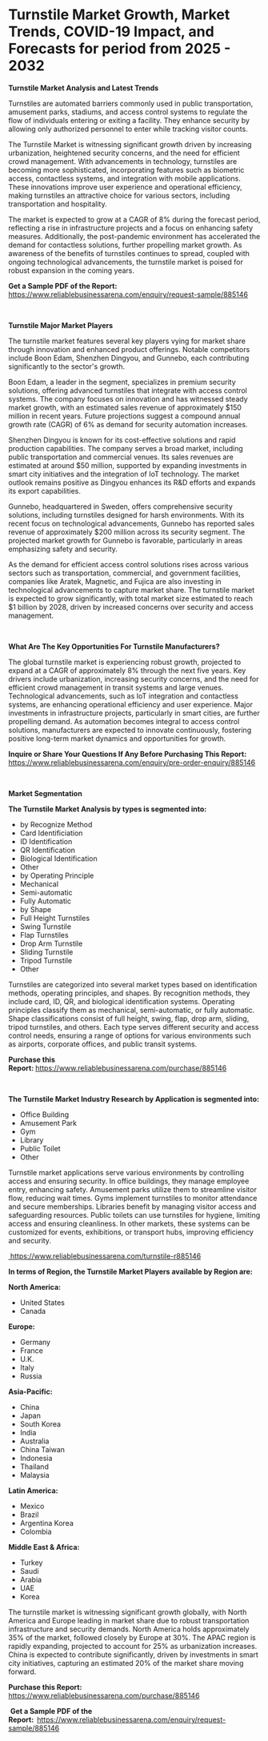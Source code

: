 <p><h1>Turnstile Market Growth, Market Trends, COVID-19 Impact, and Forecasts for period from 2025 - 2032</h1></p><p><strong>Turnstile Market Analysis and Latest Trends</strong></p>
<p><p>Turnstiles are automated barriers commonly used in public transportation, amusement parks, stadiums, and access control systems to regulate the flow of individuals entering or exiting a facility. They enhance security by allowing only authorized personnel to enter while tracking visitor counts.</p><p>The Turnstile Market is witnessing significant growth driven by increasing urbanization, heightened security concerns, and the need for efficient crowd management. With advancements in technology, turnstiles are becoming more sophisticated, incorporating features such as biometric access, contactless systems, and integration with mobile applications. These innovations improve user experience and operational efficiency, making turnstiles an attractive choice for various sectors, including transportation and hospitality.</p><p>The market is expected to grow at a CAGR of 8% during the forecast period, reflecting a rise in infrastructure projects and a focus on enhancing safety measures. Additionally, the post-pandemic environment has accelerated the demand for contactless solutions, further propelling market growth. As awareness of the benefits of turnstiles continues to spread, coupled with ongoing technological advancements, the turnstile market is poised for robust expansion in the coming years.</p></p>
<p><strong>Get a Sample PDF of the Report:&nbsp;</strong> <a href="https://www.reliablebusinessarena.com/enquiry/request-sample/885146?utm_campaign=1841&utm_medium=2&utm_source=Github&utm_content=ia&utm_term=16042025&utm_id=turnstile">https://www.reliablebusinessarena.com/enquiry/request-sample/885146</a></p>
<p>&nbsp;</p>
<p><strong>Turnstile Major Market Players</strong></p>
<p><p>The turnstile market features several key players vying for market share through innovation and enhanced product offerings. Notable competitors include Boon Edam, Shenzhen Dingyou, and Gunnebo, each contributing significantly to the sector's growth.</p><p>Boon Edam, a leader in the segment, specializes in premium security solutions, offering advanced turnstiles that integrate with access control systems. The company focuses on innovation and has witnessed steady market growth, with an estimated sales revenue of approximately $150 million in recent years. Future projections suggest a compound annual growth rate (CAGR) of 6% as demand for security automation increases.</p><p>Shenzhen Dingyou is known for its cost-effective solutions and rapid production capabilities. The company serves a broad market, including public transportation and commercial venues. Its sales revenues are estimated at around $50 million, supported by expanding investments in smart city initiatives and the integration of IoT technology. The market outlook remains positive as Dingyou enhances its R&D efforts and expands its export capabilities.</p><p>Gunnebo, headquartered in Sweden, offers comprehensive security solutions, including turnstiles designed for harsh environments. With its recent focus on technological advancements, Gunnebo has reported sales revenue of approximately $200 million across its security segment. The projected market growth for Gunnebo is favorable, particularly in areas emphasizing safety and security.</p><p>As the demand for efficient access control solutions rises across various sectors such as transportation, commercial, and government facilities, companies like Aratek, Magnetic, and Fujica are also investing in technological advancements to capture market share. The turnstile market is expected to grow significantly, with total market size estimated to reach $1 billion by 2028, driven by increased concerns over security and access management.</p></p>
<p>&nbsp;</p>
<p><strong>What Are The Key Opportunities For Turnstile Manufacturers?</strong></p>
<p><p>The global turnstile market is experiencing robust growth, projected to expand at a CAGR of approximately 8% through the next five years. Key drivers include urbanization, increasing security concerns, and the need for efficient crowd management in transit systems and large venues. Technological advancements, such as IoT integration and contactless systems, are enhancing operational efficiency and user experience. Major investments in infrastructure projects, particularly in smart cities, are further propelling demand. As automation becomes integral to access control solutions, manufacturers are expected to innovate continuously, fostering positive long-term market dynamics and opportunities for growth.</p></p>
<p><strong>Inquire or Share Your Questions If Any Before Purchasing This Report:</strong> <a href="https://www.reliablebusinessarena.com/enquiry/pre-order-enquiry/885146?utm_campaign=1841&utm_medium=2&utm_source=Github&utm_content=ia&utm_term=16042025&utm_id=turnstile">https://www.reliablebusinessarena.com/enquiry/pre-order-enquiry/885146</a></p>
<p>&nbsp;</p>
<p><strong>Market Segmentation</strong></p>
<p><strong>The Turnstile Market Analysis by types is segmented into:</strong></p>
<p><ul><li>by Recognize Method</li><li>Card Identificiation</li><li>ID Identification</li><li>QR Identification</li><li>Biological Identification</li><li>Other</li><li>by Operating Principle</li><li>Mechanical</li><li>Semi-automatic</li><li>Fully Automatic</li><li>by Shape</li><li>Full Height Turnstiles</li><li>Swing Turnstile</li><li>Flap Turnstiles</li><li>Drop Arm Turnstile</li><li>Sliding Turnstile</li><li>Tripod Turnstile</li><li>Other</li></ul></p>
<p><p>Turnstiles are categorized into several market types based on identification methods, operating principles, and shapes. By recognition methods, they include card, ID, QR, and biological identification systems. Operating principles classify them as mechanical, semi-automatic, or fully automatic. Shape classifications consist of full height, swing, flap, drop arm, sliding, tripod turnstiles, and others. Each type serves different security and access control needs, ensuring a range of options for various environments such as airports, corporate offices, and public transit systems.</p></p>
<p><strong>Purchase this Report:&nbsp;</strong><a href="https://www.reliablebusinessarena.com/purchase/885146?utm_campaign=1841&utm_medium=2&utm_source=Github&utm_content=ia&utm_term=16042025&utm_id=turnstile">https://www.reliablebusinessarena.com/purchase/885146</a></p>
<p>&nbsp;</p>
<p><strong>The Turnstile Market Industry Research by Application is segmented into:</strong></p>
<p><ul><li>Office Building</li><li>Amusement Park</li><li>Gym</li><li>Library</li><li>Public Toilet</li><li>Other</li></ul></p>
<p><p>Turnstile market applications serve various environments by controlling access and ensuring security. In office buildings, they manage employee entry, enhancing safety. Amusement parks utilize them to streamline visitor flow, reducing wait times. Gyms implement turnstiles to monitor attendance and secure memberships. Libraries benefit by managing visitor access and safeguarding resources. Public toilets can use turnstiles for hygiene, limiting access and ensuring cleanliness. In other markets, these systems can be customized for events, exhibitions, or transport hubs, improving efficiency and security.</p></p>
<p><a href="https://www.reliablebusinessarena.com/turnstile-r885146?utm_campaign=1841&utm_medium=2&utm_source=Github&utm_content=ia&utm_term=16042025&utm_id=turnstile">&nbsp;https://www.reliablebusinessarena.com/turnstile-r885146</a></p>
<p><strong>In terms of Region, the Turnstile Market Players available by Region are:</strong></p>
<p>
    <p> <strong> North America: </strong>
        <ul>
            <li>United States</li>
            <li>Canada</li>
        </ul>
        </p> 
    <p> <strong> Europe: </strong>
        <ul>
            <li>Germany</li>
            <li>France</li>
            <li>U.K.</li>
            <li>Italy</li>
            <li>Russia</li>
        </ul>
        </p> 
    <p> <strong> Asia-Pacific: </strong>
        <ul>
            <li>China</li>
            <li>Japan</li>
            <li>South Korea</li>
            <li>India</li>
            <li>Australia</li>
            <li>China Taiwan</li>
            <li>Indonesia</li>
            <li>Thailand</li>
            <li>Malaysia</li>
        </ul>
        </p> 
    <p> <strong> Latin America: </strong>
        <ul>
            <li>Mexico</li>
            <li>Brazil</li>
            <li>Argentina Korea</li>
            <li>Colombia</li>
        </ul>
        </p> 
    <p> <strong> Middle East & Africa: </strong>
        <ul>
            <li>Turkey</li>
            <li>Saudi</li>
            <li>Arabia</li>
            <li>UAE</li>
            <li>Korea</li>
        </ul>
    </p>
    </p>
<p><p>The turnstile market is witnessing significant growth globally, with North America and Europe leading in market share due to robust transportation infrastructure and security demands. North America holds approximately 35% of the market, followed closely by Europe at 30%. The APAC region is rapidly expanding, projected to account for 25% as urbanization increases. China is expected to contribute significantly, driven by investments in smart city initiatives, capturing an estimated 20% of the market share moving forward.</p></p>
<p><strong>Purchase this Report: </strong><a href="https://www.reliablebusinessarena.com/purchase/885146?utm_campaign=1841&utm_medium=2&utm_source=Github&utm_content=ia&utm_term=16042025&utm_id=turnstile">https://www.reliablebusinessarena.com/purchase/885146</a></p>
<p>&nbsp;<strong>Get a Sample PDF of the Report:&nbsp;&nbsp;</strong><a href="https://www.reliablebusinessarena.com/enquiry/request-sample/885146?utm_campaign=1841&utm_medium=2&utm_source=Github&utm_content=ia&utm_term=16042025&utm_id=turnstile">https://www.reliablebusinessarena.com/enquiry/request-sample/885146</a></p>
<p><strong></strong></p>
<p><p></p><p></p><p></p></p>